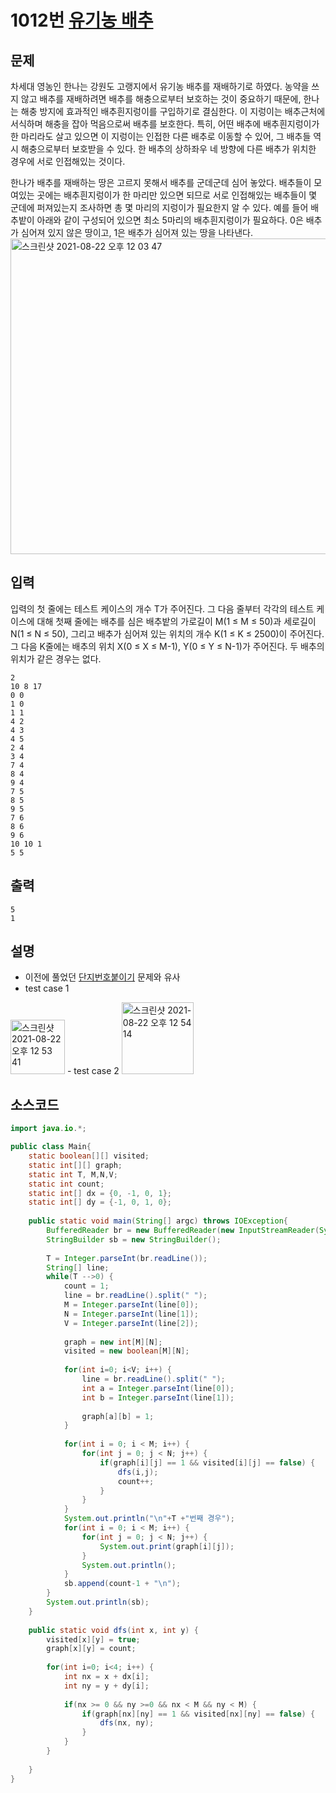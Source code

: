 # 1012번 [유기농 배추](https://www.acmicpc.net/problem/1012)


## 문제
차세대 영농인 한나는 강원도 고랭지에서 유기농 배추를 재배하기로 하였다. 농약을 쓰지 않고 배추를 재배하려면 배추를 해충으로부터 보호하는 것이 중요하기 때문에, 한나는 해충 방지에 효과적인 배추흰지렁이를 구입하기로 결심한다. 이 지렁이는 배추근처에 서식하며 해충을 잡아 먹음으로써 배추를 보호한다. 특히, 어떤 배추에 배추흰지렁이가 한 마리라도 살고 있으면 이 지렁이는 인접한 다른 배추로 이동할 수 있어, 그 배추들 역시 해충으로부터 보호받을 수 있다. 한 배추의 상하좌우 네 방향에 다른 배추가 위치한 경우에 서로 인접해있는 것이다.

한나가 배추를 재배하는 땅은 고르지 못해서 배추를 군데군데 심어 놓았다. 배추들이 모여있는 곳에는 배추흰지렁이가 한 마리만 있으면 되므로 서로 인접해있는 배추들이 몇 군데에 퍼져있는지 조사하면 총 몇 마리의 지렁이가 필요한지 알 수 있다. 예를 들어 배추밭이 아래와 같이 구성되어 있으면 최소 5마리의 배추흰지렁이가 필요하다. 0은 배추가 심어져 있지 않은 땅이고, 1은 배추가 심어져 있는 땅을 나타낸다.
<img width="505" alt="스크린샷 2021-08-22 오후 12 03 47" src="https://user-images.githubusercontent.com/65120581/130340497-9c229e5f-441b-4cdb-82f8-ffee07b37c8c.png">

## 입력
입력의 첫 줄에는 테스트 케이스의 개수 T가 주어진다. 그 다음 줄부터 각각의 테스트 케이스에 대해 첫째 줄에는 배추를 심은 배추밭의 가로길이 M(1 ≤ M ≤ 50)과 세로길이 N(1 ≤ N ≤ 50), 그리고 배추가 심어져 있는 위치의 개수 K(1 ≤ K ≤ 2500)이 주어진다. 그 다음 K줄에는 배추의 위치 X(0 ≤ X ≤ M-1), Y(0 ≤ Y ≤ N-1)가 주어진다. 두 배추의 위치가 같은 경우는 없다.
```
2
10 8 17
0 0
1 0
1 1
4 2
4 3
4 5
2 4
3 4
7 4
8 4
9 4
7 5
8 5
9 5
7 6
8 6
9 6
10 10 1
5 5
```
## 출력
```
5
1
```
## 설명
- 이전에 풀었던 [단지번호붙이기](https://github.com/nohkihyeon/TIL/blob/main/algorithm/baekjoon/2667%20%EB%8B%A8%EC%A7%80%EB%B2%88%ED%98%B8%EB%B6%99%EC%9D%B4%EA%B8%B0.md) 문제와 유사
- test case 1
<img width="87" alt="스크린샷 2021-08-22 오후 12 53 41" src="https://user-images.githubusercontent.com/65120581/130341475-4718b130-ece2-46bb-81f4-010bf04efbd8.png">
- test case 2
<img width="115" alt="스크린샷 2021-08-22 오후 12 54 14" src="https://user-images.githubusercontent.com/65120581/130341492-08033308-3566-468c-b8b8-542fe31c050c.png">


## 소스코드
```java
import java.io.*;

public class Main{
	static boolean[][] visited;
	static int[][] graph;
	static int T, M,N,V;
	static int count;
	static int[] dx = {0, -1, 0, 1};
	static int[] dy = {-1, 0, 1, 0};
	
	public static void main(String[] argc) throws IOException{
		BufferedReader br = new BufferedReader(new InputStreamReader(System.in));
		StringBuilder sb = new StringBuilder();
		
		T = Integer.parseInt(br.readLine());
		String[] line;
		while(T -->0) {
			count = 1;
			line = br.readLine().split(" ");
			M = Integer.parseInt(line[0]);
			N = Integer.parseInt(line[1]);
			V = Integer.parseInt(line[2]);
			
			graph = new int[M][N];
			visited = new boolean[M][N];
			
			for(int i=0; i<V; i++) {
				line = br.readLine().split(" ");
				int a = Integer.parseInt(line[0]);
				int b = Integer.parseInt(line[1]);
				
				graph[a][b] = 1;
			}
			
			for(int i = 0; i < M; i++) {
				for(int j = 0; j < N; j++) {
					if(graph[i][j] == 1 && visited[i][j] == false) {
						dfs(i,j);
						count++;
					}
				}
			}
			System.out.println("\n"+T +"번째 경우");
			for(int i = 0; i < M; i++) {
				for(int j = 0; j < N; j++) {
					System.out.print(graph[i][j]); 
				}
				System.out.println();
			}
			sb.append(count-1 + "\n");
		}
		System.out.println(sb);
	}
	
	public static void dfs(int x, int y) {
		visited[x][y] = true;
		graph[x][y] = count;
		
		for(int i=0; i<4; i++) {
			int nx = x + dx[i];
			int ny = y + dy[i];
			
			if(nx >= 0 && ny >=0 && nx < M && ny < M) {
				if(graph[nx][ny] == 1 && visited[nx][ny] == false) {
					dfs(nx, ny);
				}
			}
		}
		
	}
}

```
